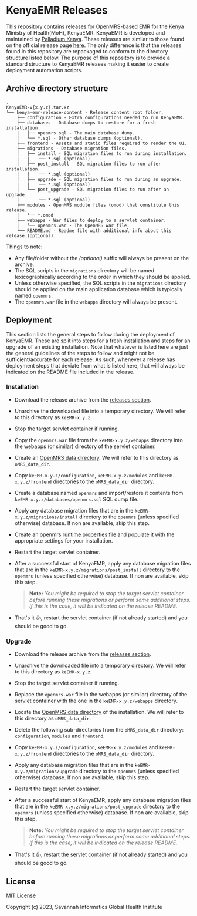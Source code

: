 # KenyaEMR Releases

This repository contains releases for OpenMRS-based EMR for the Kenya Ministry of Health(MoH), KenyaEMR. KenyaEMR is developed and maintained by [Palladium Kenya](https://github.com/orgs/palladiumkenya). These releases are similar to those found on the official release page [here](https://github.com/palladiumkenya/kenyahmis-releases/releases). The only difference is that the releases found in this repository are repackaged to conform to the directory structure listed below. The purpose of this repository is to provide a standard structure to KenyaEMR releases making it easier to create deployment automation scripts.

## Archive directory structure

```
.
KenyaEMR-v{x.y.z}.tar.xz
└── kenya-emr-release-content - Release content root folder.
    ├── configuration - Extra configurations needed to run KenyaEMR.
    ├── databases - Database dumps to restore for a fresh installation.
    |   ├── openmrs.sql - The main database dump.
    |   └── *.sql - Other database dumps (optional).
    ├── frontend - Assets and static files required to render the UI.
    ├── migrations - Database migration files.
    |   ├── install - SQL migration files to run during installation.
    |   |   └── *.sql (optional)
    |   ├── post_install - SQL migration files to run after installation.
    |   |   └── *.sql (optional)
    |   ├── upgrade - SQL migration files to run during an upgrade.
    |   |   └── *.sql (optional)
    |   └── post_upgrade - SQL migration files to run after an upgrade.
    |       └── *.sql (optional)
    ├── modules - OpenMRS module files (omod) that constitute this release.
    |   └── *.omod
    ├── webapps - War files to deploy to a servlet container.
    |   └── openmrs.war - The OpenMRS war file.
    └── README.md - Readme file with additional info about this release (optional).
```

Things to note:
 - Any file/folder without the *(optional)* suffix will always be present on the archive. 
 - The SQL scripts in the `migrations` directory will be named lexicographically according to the order in which they should be applied.
 - Unless otherwise specified, the SQL scripts in the `migrations` directory should be applied on the main application database which is typically named `openmrs`.
 - The `openmrs.war` file in the `webapps` directory will always be present.

## Deployment

This section lists the general steps to follow during the deployment of KenyaEMR. These are split into steps for a fresh installation and steps for an upgrade of an existing installation. Note that whatever is listed here are just the general guidelines of the steps to follow and might not be sufficient/accurate for each release. As such, whenever a release has deployment steps that deviate from what is listed here, that will always be indicated on the README file included in the release.

### Installation

- Download the release archive from the [releases section](https://github.com/savannahghi/kenya-emr-releases/releases).
- Unarchive the downloaded file into a temporary directory. We will refer to this directory as `keEMR-x.y.z`.
- Stop the target servlet container if running.
- Copy the `openmrs.war` file from the `keEMR-x.y.z/webapps` directory into the webapps (or similar) directory of the servlet container.
- Create an [OpenMRS data directory](https://wiki.openmrs.org/display/docs/Application+Data+Directory). We will refer to this directory as `oMRS_data_dir`.
- Copy `keEMR-x.y.z/configuration`, `keEMR-x.y.z/modules` and `keEMR-x.y.z/frontend` directories to the `oMRS_data_dir` directory.
- Create a database named `openmrs` and import/restore it contents  from `keEMR-x.y.z/databases/openmrs.sql` SQL dump file.
- Apply any database migration files that are in the `keEMR-x.y.z/migrations/install` directory to the `openmrs` (unless specified otherwise) database. If non are available, skip this step.
- Create an openmrs [runtime properties file](https://wiki.openmrs.org/display/docs/Overriding+OpenMRS+Default+Runtime+Properties) and populate it with the appropriate settings for your installation.
- Restart the target servlet container.
- After a successful start of KenyaEMR, apply any database migration files that are in the `keEMR-x.y.z/migrations/post_install` directory to the `openmrs` (unless specified otherwise) database. If non are available, skip this step.

    > **Note:** _You might be required to stop the target servlet container before running these migrations or perform some additional steps. If this is the case, it will be indicated on the release README._

- That's it :thumbsup:, restart the servlet container (if not already started) and you should be good to go.

### Upgrade
- Download the release archive from the [releases section](https://github.com/savannahghi/kenya-emr-releases/releases).
- Unarchive the downloaded file into a temporary directory. We will refer to this directory as `keEMR-x.y.z`.
- Stop the target servlet container if running.
- Replace the `openmrs.war` file in the webapps (or similar) directory of the servlet container with the one in the `keEMR-x.y.z/webapps` directory.
- Locate the [OpenMRS data directory](https://wiki.openmrs.org/display/docs/Application+Data+Directory) of the installation. We will refer to this directory as `oMRS_data_dir`.
- Delete the following sub-directories from the `oMRS_data_dir` directory: `configuration`, `modules` and `frontend`.
- Copy `keEMR-x.y.z/configuration`, `keEMR-x.y.z/modules` and `keEMR-x.y.z/frontend` directories to the `oMRS_data_dir` directory.
- Apply any database migration files that are in the `keEMR-x.y.z/migrations/upgrade` directory to the `openmrs` (unless specified otherwise) database. If non are available, skip this step.
- Restart the target servlet container.
- After a successful start of KenyaEMR, apply any database migration files that are in the `keEMR-x.y.z/migrations/post_upgrade` directory to the `openmrs` (unless specified otherwise) database. If non are available, skip this step.

    > **Note:** _You might be required to stop the target servlet container before running these migrations or perform some additional steps. If this is the case, it will be indicated on the release README._

- That's it :thumbsup:, restart the servlet container (if not already started) and you should be good to go.


## License

[MIT License](https://github.com/savannahghi/kenya-emr-releases/blob/main/License)

Copyright (c) 2023, Savannah Informatics Global Health Institute